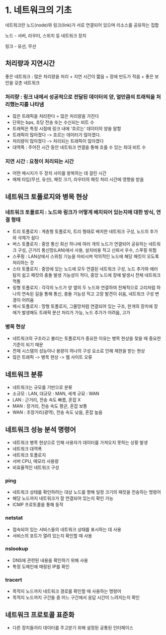 # 1. 네트워크의 기초

네트워크란 노드(node)와 링크(link)가 서로 연결되어 있으며 리소스를 공유하는 집합

노드 - 서버, 라우터, 스위치 등 네트워크 장치

링크 - 유선, 무선

## 처리량과 지연시간
좋은 네트워크 : 많은 처리량을 처리 + 지연 시간이 짧음 + 장애 빈도가 적음 + 좋은 보안을 갖춘 네트워크

 ### 처리량 : 링크 내에서 성공적으로 전달된 데이터의 양, 얼만큼의 트래픽을 처리했는지를 나타냄
 - 많은 트래픽을 처리한다 = 많은 처리량을 가진다
 - 단위는 bps, 초당 전송 또는 수신되는 비트 수
 - 트래픽은 특정 시점에 링크 내에 '흐르는' 데이터의 양을 말함
 - 트래픽이 많아졌다 -> 흐르는 데이터가 많아졌다.
 - 처리량이 많아졌다 -> 처리되는 트래픽이 많아졌다
 - 대역폭 : 주어진 시간 동안 네트워크 연결을 통해 흐를 수 있는 최대 비트 수

### 지연 시간 : 요청이 처리되는 시간
- 어떤 메시지가 두 장치 사이를 왕복하는 데 걸린 시간
- 매체 타입(무선, 유선), 패킷 크기, 라우터의 패킷 처리 시간에 영향을 받음

## 네트워크 토폴로지와 병목 현상

### 네트워크 토폴로지 : 노드와 링크가 어떻게 배치되어 있는지에 대한 방식, 연결 형태
- 트리 토폴로지 : 계층형 토폴로지, 트리 형태로 배치한 네트워크 구성, 노드의 추가와 삭제가 쉽다
- 버스 토폴로지 : 중앙 통신 회선 하나에 여러 개의 노드가 연결되어 공유하는 네트워크 구성, 근거리 통신망(LAN)에서 사용, 설치비용 적고 신뢰서 우수, 스푸핑 위험
- 스푸핑 : LAN상에서 스위칭 기능을 마비시켜 악의적인 노드에 해당 패킷이 오도록 처리하는 것
- 스타 토폴로지 : 중앙에 있는 노드에 모두 연결된 네트워크 구성, 노드 추가와 에러 탐지 쉽고 패킷의 충돌 발생 가능성이 적다, 중앙 노드에 장애 발생시 전체 네트워크 먹통
- 링형 토폴로지 : 각각의 노드가 양 옆의 두 노드와 연결하여 전체적으로 고리처럼 하나의 연속된 길을 통해 통신, 충돌 가능성 적고 고장 발견이 쉬움, 네트워크 구성 변경이 어려움
- 메시 토폴로지 : 망형 토폴로지, 그물망처럼 연결되어 있는 구조, 한개의 장치에 장애가 발생해도 트래픽 분산 처리가 가능, 노드 추가가 어려움, 고가

### 병목 현상
- 네트워크의 구조라고 불리는 토폴로지가 중요한 이유는 병목 현상을 찾을 때 중요한 기준이 되기 때문
- 전체 시스템의 성능이나 용량이 하나의 구성 요소로 인해 제한을 받는 현상
- 많은 트래픽 -> 병목 현상 -> 웹 사이트 오류

## 네트워크 분류
- 네트워크는 규모를 기반으로 분류
- 소규모 : LAN, 대규모 : MAN, 세계 규묘 : WAN
- LAN : 근거리, 전송 속도 빠름, 혼잡 X
- MAN : 장거리, 전송 속도 평균, 혼잡 보통
- WAN : 초장거리(광역), 전송 속도 낮음, 혼잡 높음

## 네트워크 성능 분석 명령어
- 네트워크 병목 현상으로 인해 사용자가 데이터를 가져오지 못하는 상황 발생
- 네트워크 대역폭
- 네트워크 토폴로지
- 서버 CPU, 메모리 사용량
- 비효율적인 네트워크 구성


### ping
- 네트워크 상태를 확인하려는 대상 노드를 향해 일정 크기의 패킷을 전송하는 명령어
- 해당 노드까지 네트워크가 잘 연결되어 있는지 확인 가능
- ICMP 프로토콜을 통해 동작

### netstat
- 접속되어 있는 서비스들의 네트워크 상태를 표시하는 데 사용
- 서비스의 포트가 열려 있는지 확인할 때 사용

### nslookup
- DNS에 관련된 내용을 확인하기 위해 사용
- 특정 도메인에 매핑된 IP를 확인

### tracert
- 목적지 노드까지 네트워크 경로를 확인할 때 사용하는 명령어
- 목적지 노드까지 구간들 중 어느 구간에서 응답 시간이 느려지는지 확인

## 네트워크 프로토콜 표준화
- 다른 장치들끼리 데이터를 주고받기 위해 설정된 공통된 인터페이스